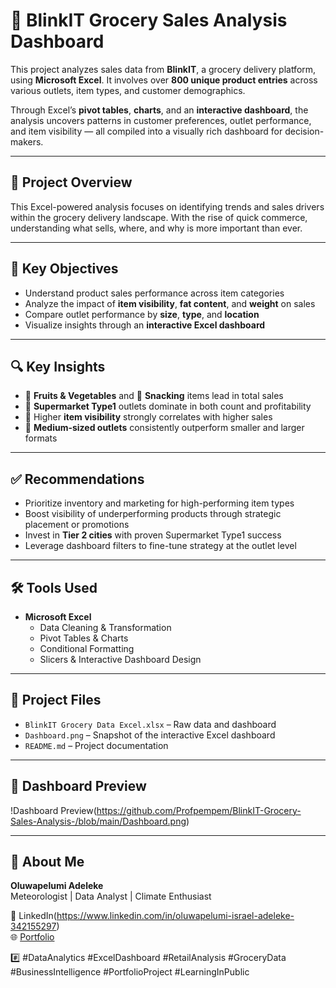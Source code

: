 # 🛒 BlinkIT Grocery Sales Analysis Dashboard

This project analyzes sales data from **BlinkIT**, a grocery delivery platform, using **Microsoft Excel**. It involves over **800 unique product entries** across various outlets, item types, and customer demographics.

Through Excel’s **pivot tables**, **charts**, and an **interactive dashboard**, the analysis uncovers patterns in customer preferences, outlet performance, and item visibility — all compiled into a visually rich dashboard for decision-makers.

---

## 📌 Project Overview

This Excel-powered analysis focuses on identifying trends and sales drivers within the grocery delivery landscape. With the rise of quick commerce, understanding what sells, where, and why is more important than ever.

---

## 🎯 Key Objectives

- Understand product sales performance across item categories  
- Analyze the impact of **item visibility**, **fat content**, and **weight** on sales  
- Compare outlet performance by **size**, **type**, and **location**  
- Visualize insights through an **interactive Excel dashboard**

---

## 🔍 Key Insights

- 🥦 **Fruits & Vegetables** and 🍪 **Snacking** items lead in total sales  
- 🏪 **Supermarket Type1** outlets dominate in both count and profitability  
- 👀 Higher **item visibility** strongly correlates with higher sales  
- 🏬 **Medium-sized outlets** consistently outperform smaller and larger formats

---

## ✅ Recommendations

- Prioritize inventory and marketing for high-performing item types  
- Boost visibility of underperforming products through strategic placement or promotions  
- Invest in **Tier 2 cities** with proven Supermarket Type1 success  
- Leverage dashboard filters to fine-tune strategy at the outlet level

---

## 🛠️ Tools Used

- **Microsoft Excel**
  - Data Cleaning & Transformation
  - Pivot Tables & Charts
  - Conditional Formatting
  - Slicers & Interactive Dashboard Design

---

## 📂 Project Files

- `BlinkIT Grocery Data Excel.xlsx` – Raw data and dashboard  
- `Dashboard.png` – Snapshot of the interactive Excel dashboard  
- `README.md` – Project documentation

---

## 📸 Dashboard Preview

!Dashboard Preview(https://github.com/Profpempem/BlinkIT-Grocery-Sales-Analysis-/blob/main/Dashboard.png)

---

## 👤 About Me

**Oluwapelumi Adeleke**  
Meteorologist | Data Analyst | Climate Enthusiast

🔗 LinkedIn(https://www.linkedin.com/in/oluwapelumi-israel-adeleke-342155297)  
🌐 [Portfolio](https://www.datascienceportfol.io/israeloluwapelumi4re)


#️⃣ #DataAnalytics #ExcelDashboard #RetailAnalysis #GroceryData #BusinessIntelligence #PortfolioProject #LearningInPublic
